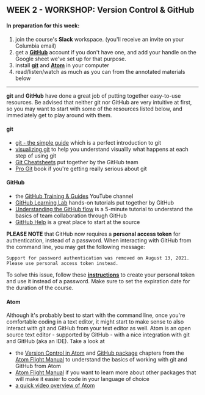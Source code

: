 ## WEEK 2 - WORKSHOP: Version Control & GitHub

#### In preparation for this week:
1. join the course's **Slack** workspace. (you'll receive an invite on your Columbia email)
2. get a [**GitHub**](https://github.com) account if you don't have one, and add your handle on the Google sheet we've set up for that purpose.
3. install [**git**](https://git-scm.com/downloads) and [**Atom**](https://atom.io/) in your computer
4. read/listen/watch as much as you can from the annotated materials below



---

**git** and **GitHub** have done a great job of putting together easy-to-use resources. Be advised that neither git nor GitHub are very intuitive at first, so you may want to start with some of the resources listed below, and immediately get to play around with them.

#### git

* [git - the simple guide](http://rogerdudler.github.io/git-guide/) which is a perfect introduction to git
* [visualizing git](http://git-school.github.io/visualizing-git/) to help you understand visuallly what happens at each step of using git
* [Git Cheatsheets](https://training.github.com) put together by the GitHub team
* [Pro Git](https://git-scm.com/book/en/v2) book if you're getting really serious about git

#### GitHub

* the [GitHub Training & Guides](https://www.youtube.com/githubguides) YouTube channel
* [GitHub Learning Lab](https://lab.github.com) hands-on tutorials put together by GitHub
* [Understanding the GitHub flow](https://guides.github.com/introduction/flow/) is a 5-minute tutorial to understand the basics of team collaboration through GitHub
* [GitHub Help](https://help.github.com/) is a great place to start at the source


**PLEASE NOTE** that GitHub now requires a **personal access token** for authentication, instead of a password. When interacting with GitHub from the command line, you may get the following message:
```
Support for password authentication was removed on August 13, 2021. Please use personal access token instead.
```
To solve this issue, follow these [**instructions**](https://docs.github.com/en/authentication/keeping-your-account-and-data-secure/creating-a-personal-access-token) to create your personal token and use it instead of a password. Make sure to set the expiration date for the duration of the course. 



#### Atom

Although it's probably best to start with the command line, once you're comfortable coding in a text editor, it might start to make sense to also interact with git and GitHub from your text editor as well. Atom is an open source text editor - supported by GitHub - with a nice integration with git and GitHub (aka an IDE). Take a look at

* the [Version Control in Atom](https://flight-manual.atom.io/using-atom/sections/version-control-in-atom/) and [GitHub package](http://flight-manual.atom.io/using-atom/sections/github-package/) chapters from the [Atom Flight Manual](https://flight-manual.atom.io) to understand the basics of working with git and GitHub from Atom
* [Atom Flight Manual](https://flight-manual.atom.io) if you want to learn more about other packages that will make it easier to code in your language of choice
* [a quick video overview of Atom](https://www.youtube.com/watch?v=U5POoGSrtGg)
